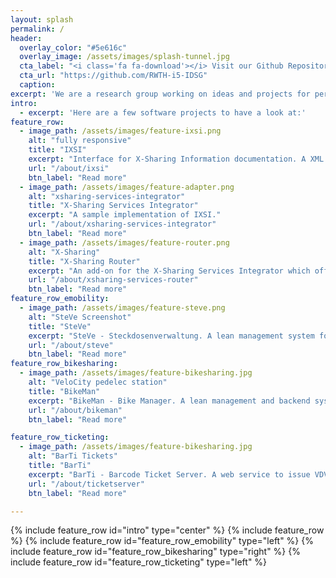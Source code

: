 ```yaml
---
layout: splash
permalink: /
header:
  overlay_color: "#5e616c"
  overlay_image: /assets/images/splash-tunnel.jpg
  cta_label: "<i class='fa fa-download'></i> Visit our Github Repository"
  cta_url: "https://github.com/RWTH-i5-IDSG"
  caption:
excerpt: 'We are a research group working on ideas and projects for personal intermodal mobility and e-mobility.'
intro:
  - excerpt: 'Here are a few software projects to have a look at:'
feature_row:
  - image_path: /assets/images/feature-ixsi.png
    alt: "fully responsive"
    title: "IXSI"
    excerpt: "Interface for X-Sharing Information documentation. A XML and Websocket-based interface standard to integrated sharing services into travel information."
    url: "/about/ixsi"
    btn_label: "Read more"
  - image_path: /assets/images/feature-adapter.png
    alt: "xsharing-services-integrator"
    title: "X-Sharing Services Integrator"
    excerpt: "A sample implementation of IXSI."
    url: "/about/xsharing-services-integrator"
    btn_label: "Read more"
  - image_path: /assets/images/feature-router.png
    alt: "X-Sharing"
    title: "X-Sharing Router"
    excerpt: "An add-on for the X-Sharing Services Integrator which offers routing information for the integrated mobility services."
    url: "/about/xsharing-services-router"
    btn_label: "Read more"
feature_row_emobility:
  - image_path: /assets/images/feature-steve.png
    alt: "SteVe Screenshot"
    title: "SteVe"
    excerpt: "SteVe - Steckdosenverwaltung. A lean management system for electric charging stations using OCPP."
    url: "/about/steve"
    btn_label: "Read more"
feature_row_bikesharing:
  - image_path: /assets/images/feature-bikesharing.jpg
    alt: "VeloCity pedelec station"
    title: "BikeMan"
    excerpt: "BikeMan - Bike Manager. A lean management and backend system for pedelec rental stations."
    url: "/about/bikeman"
    btn_label: "Read more"

feature_row_ticketing:
  - image_path: /assets/images/feature-bikesharing.jpg
    alt: "BarTi Tickets"
    title: "BarTi"
    excerpt: "BarTi - Barcode Ticket Server. A web service to issue VDV-KA conforming 2D barcode tickets with a static validity."
    url: "/about/ticketserver"
    btn_label: "Read more"

---
```


{% include feature_row id="intro" type="center" %}
{% include feature_row %}
{% include feature_row id="feature_row_emobility" type="left" %}
{% include feature_row id="feature_row_bikesharing" type="right" %}
{% include feature_row id="feature_row_ticketing" type="left" %}
